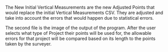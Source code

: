 The New Initial Vertical Measurements are the new Adjusted Points that would replace the initial Vertical Measurements CSV. 
They are adjusted and take into account the errors that would happen due to statistical errors. 


The second file is the image of the output of the program. After the user selects what type of Project their points will be used for, 
the allowable errors for that project will be compared based on its length to the points taken by the surveyer. 
